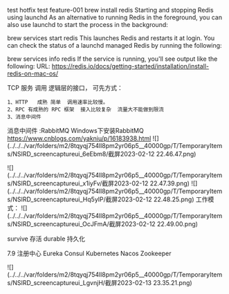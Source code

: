 test hotfix
test feature-001
brew install redis
Starting and stopping Redis using launchd
As an alternative to running Redis in the foreground, you can also use launchd to start the process in the background:

brew services start redis
This launches Redis and restarts it at login. You can check the status of a launchd managed Redis by running the following:

brew services info redis
If the service is running, you'll see output like the following:
URL:
https://redis.io/docs/getting-started/installation/install-redis-on-mac-os/


TCP 服务 调用 逻辑层的接口， 可先方式：

    1、HTTP   成熟 简单  调用速率比较慢。
    2、RPC 有成熟的 RPC 框架  接入比较复杂  流量大不能做到限流
    3、消息中间件
消息中间件 :RabbitMQ
Windows下安装RabbitMQ
https://www.cnblogs.com/yakniu/p/16183938.html
![](../../../var/folders/m2/8tqyqj754ll8pm2yr06p5__40000gp/T/TemporaryItems/NSIRD_screencaptureui_6eEbm8/截屏2023-02-12 22.46.47.png)

![](../../../var/folders/m2/8tqyqj754ll8pm2yr06p5__40000gp/T/TemporaryItems/NSIRD_screencaptureui_x1iyFv/截屏2023-02-12 22.47.39.png)
![](../../../var/folders/m2/8tqyqj754ll8pm2yr06p5__40000gp/T/TemporaryItems/NSIRD_screencaptureui_Hq5ylP/截屏2023-02-12 22.48.25.png)
工作模式：
![](../../../var/folders/m2/8tqyqj754ll8pm2yr06p5__40000gp/T/TemporaryItems/NSIRD_screencaptureui_OcJFmA/截屏2023-02-12 22.49.00.png)

survive 存活  durable 持久化

7.9
注册中心
Eureka  Consul Kubernetes Nacos  Zookeeper 

![](../../../var/folders/m2/8tqyqj754ll8pm2yr06p5__40000gp/T/TemporaryItems/NSIRD_screencaptureui_LgvnjH/截屏2023-02-13 23.35.21.png)